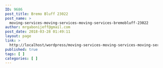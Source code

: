 ```yaml
---
ID: 9686
post_title: Bremo Bluff 23022
post_name: >
  moving-services-moving-services-moving-services-bremobluff-23022
author: mrgabonijeff@gmail.com
post_date: 2018-03-28 01:49:11
layout: page
link: >
  http://localhost/wordpress/moving-services-moving-services-moving-services-bremobluff-23022/
published: true
tags: [ ]
categories: [ ]
---
```

